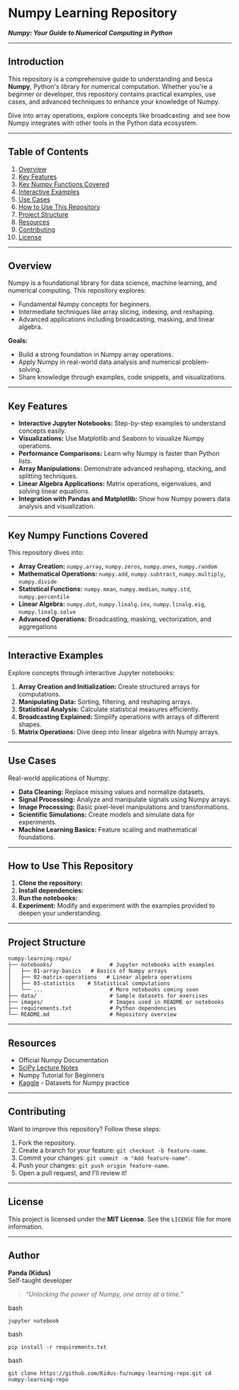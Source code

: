 # **Numpy Learning Repository**

 _**Numpy: Your Guide to Numerical Computing in Python**_

---

## **Introduction**

This repository is a comprehensive guide to understanding and besca **Numpy**, Python's library for numerical computation. Whether you're a beginner or developer, this repository contains practical examples, use cases, and advanced techniques to enhance your knowledge of Numpy.

Dive into array operations, explore concepts like broadcasting  and see how Numpy integrates with other tools in the Python data ecosystem.

---

## **Table of Contents**

1.  [Overview](#overview)
2.  [Key Features](#key-features)
3.  [Key Numpy Functions Covered](#key-numpy-functions-covered)
4.  [Interactive Examples](#interactive-examples)
5.  [Use Cases](#use-cases)
6.  [How to Use This Repository](#how-to-use-this-repository)
7.  [Project Structure](#project-structure)
8.  [Resources](#resources)
9.  [Contributing](#contributing)
10.  [License](#license)

---

## **Overview**

Numpy is a foundational library for data science, machine learning, and numerical computing. This repository explores:

*   Fundamental Numpy concepts for beginners.
*   Intermediate techniques like array slicing, indexing, and reshaping.
*   Advanced applications including broadcasting, masking, and linear algebra.

**Goals:**

*   Build a strong foundation in Numpy array operations.
*   Apply Numpy in real-world data analysis and numerical problem-solving.
*   Share knowledge through examples, code snippets, and visualizations.

---

## **Key Features**

*   **Interactive Jupyter Notebooks:** Step-by-step examples to understand concepts easily.
*   **Visualizations:** Use Matplotlib and Seaborn to visualize Numpy operations.
*   **Performance Comparisons:** Learn why Numpy is faster than Python lists.
*   **Array Manipulations:** Demonstrate advanced reshaping, stacking, and splitting techniques.
*   **Linear Algebra Applications:** Matrix operations, eigenvalues, and solving linear equations.
*   **Integration with Pandas and Matplotlib:** Show how Numpy powers data analysis and visualization.

---

## **Key Numpy Functions Covered**

This repository dives into:

*   **Array Creation:** `numpy.array`, `numpy.zeros`, `numpy.ones`, `numpy.random`
*   **Mathematical Operations:** `numpy.add`, `numpy.subtract`, `numpy.multiply`, `numpy.divide`
*   **Statistical Functions:** `numpy.mean`, `numpy.median`, `numpy.std`, `numpy.percentile`
*   **Linear Algebra:** `numpy.dot`, `numpy.linalg.inv`, `numpy.linalg.eig`, `numpy.linalg.solve`
*   **Advanced Operations:** Broadcasting, masking, vectorization, and aggregations

---

## **Interactive Examples**

Explore concepts through interactive Jupyter notebooks:

1.  **Array Creation and Initialization:** Create structured arrays for computations.
2.  **Manipulating Data:** Sorting, filtering, and reshaping arrays.
3.  **Statistical Analysis:** Calculate statistical measures efficiently.
4.  **Broadcasting Explained:** Simplify operations with arrays of different shapes.
5.  **Matrix Operations:** Dive deep into linear algebra with Numpy arrays.

---

## **Use Cases**

Real-world applications of Numpy:

*   **Data Cleaning:** Replace missing values and normalize datasets.
*   **Signal Processing:** Analyze and manipulate signals using Numpy arrays.
*   **Image Processing:** Basic pixel-level manipulations and transformations.
*   **Scientific Simulations:** Create models and simulate data for experiments.
*   **Machine Learning Basics:** Feature scaling and mathematical foundations.

---

## **How to Use This Repository**

1.  **Clone the repository:**
2.  **Install dependencies:**
3.  **Run the notebooks:**
4.  **Experiment:** Modify and experiment with the examples provided to deepen your understanding.

---

## **Project Structure**

```
numpy-learning-repo/
├── notebooks/                  # Jupyter notebooks with examples
│   ├── 01-array-basics   # Basics of Numpy arrays
│   ├── 02-matrix-operations   # Linear algebra operations
│   ├── 03-statistics    # Statistical computations
│   └── ...                     # More notebooks coming soon
├── data/                       # Sample datasets for exercises
├── images/                     # Images used in README or notebooks
├── requirements.txt            # Python dependencies
└── README.md                   # Repository overview
```

---

## **Resources**

*   Official Numpy Documentation
*   [SciPy Lecture Notes](http://scipy-lectures.org/)
*   Numpy Tutorial for Beginners
*   [Kaggle](https://www.kaggle.com/) - Datasets for Numpy practice

---

## **Contributing**

Want to improve this repository? Follow these steps:

1.  Fork the repository.
2.  Create a branch for your feature: `git checkout -b feature-name`.
3.  Commit your changes: `git commit -m "Add feature-name"`.
4.  Push your changes: `git push origin feature-name`.
5.  Open a pull request, and I'll review it!

---

## **License**

This project is licensed under the **MIT License**. See the `LICENSE` file for more information.

---

## **Author**

**Panda (Kidus)**  
Self-taught developer

> _“Unlocking the power of Numpy, one array at a time.”_

bash

`jupyter notebook`

bash

`pip install -r requirements.txt`

bash

`git clone https://github.com/Kidus-fu/numpy-learning-repo.git cd numpy-learning-repo`